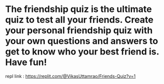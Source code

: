  # The friendship quiz is the ultimate quiz to test all your friends. Create your personal friendship quiz with your own questions and answers to get to know who your best friend is. Have fun!
 repl link : https://replit.com/@VikasUttamrao/Friends-Quiz?v=1 

